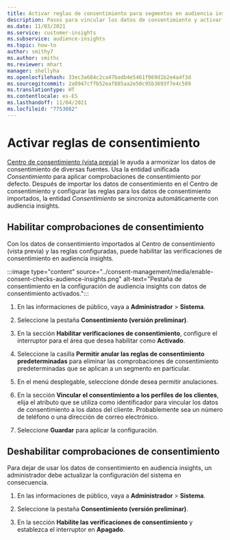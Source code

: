 ```yaml
---
title: Activar reglas de consentimiento para segmentos en audiencia insights
description: Pasos para vincular los datos de consentimiento y activar las verificaciones de consentimiento en audiencia insights.
ms.date: 11/03/2021
ms.service: customer-insights
ms.subservice: audience-insights
ms.topic: how-to
author: smithy7
ms.author: smithc
ms.reviewer: mhart
manager: shellyha
ms.openlocfilehash: 33ec3a684c2ca47badb4e5461f069d1b2e4a4f3d
ms.sourcegitcommit: 2a0947cffb52eaf885aa2e50c95b3693f7e4c589
ms.translationtype: HT
ms.contentlocale: es-ES
ms.lasthandoff: 11/04/2021
ms.locfileid: "7753082"
---
```

# <a name="activate-consent-rules"></a>Activar reglas de consentimiento

[Centro de consentimiento (vista previa)](../consent-management/overview.md) le ayuda a armonizar los datos de consentimiento de diversas fuentes. Usa la entidad unificada *Consentimiento* para aplicar comprobaciones de consentimiento por defecto. Después de importar los datos de consentimiento en el Centro de consentimiento y configurar las reglas para los datos de consentimiento importados, la entidad *Consentimiento* se sincroniza automáticamente con audiencia insights.

## <a name="enable-consent-checks"></a>Habilitar comprobaciones de consentimiento

Con los datos de consentimiento importados al Centro de consentimiento (vista previa) y las reglas configuradas, puede habilitar las verificaciones de consentimiento en audiencia insights. 

:::image type="content" source="../consent-management/media/enable-consent-checks-audience-insights.png" alt-text="Pestaña de consentimiento en la configuración de audiencia insights con datos de consentimiento activados.":::

1. En las informaciones de público, vaya a **Administrador** > **Sistema**.

1. Seleccione la pestaña **Consentimiento (versión preliminar)**.

1. En la sección **Habilitar verificaciones de consentimiento**, configure el interruptor para el área que desea habilitar como **Activado**.

1. Seleccione la casilla **Permitir anular las reglas de consentimiento predeterminadas** para eliminar las comprobaciones de consentimiento predeterminadas que se aplican a un segmento en particular. 

1. En el menú desplegable, seleccione dónde desea permitir anulaciones.     

1. En la sección **Vincular el consentimiento a los perfiles de los clientes**, elija el atributo que se utiliza como identificador para vincular los datos de consentimiento a los datos del cliente. Probablemente sea un número de teléfono o una dirección de correo electrónico. 

1. Seleccione **Guardar** para aplicar la configuración.

## <a name="disable-consent-checks"></a>Deshabilitar comprobaciones de consentimiento

Para dejar de usar los datos de consentimiento en audiencia insights, un administrador debe actualizar la configuración del sistema en consecuencia.

1. En las informaciones de público, vaya a **Administrador** > **Sistema**.

1. Seleccione la pestaña **Consentimiento (versión preliminar)**.

1. En la sección **Habilite las verificaciones de consentimiento** y establezca el interruptor en **Apagado**.
